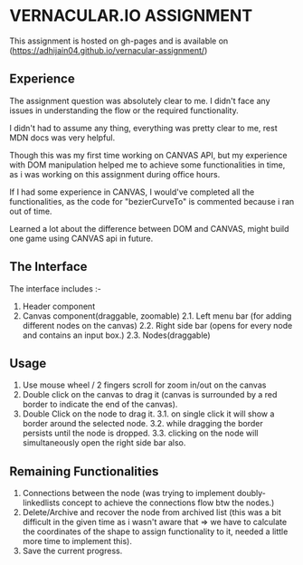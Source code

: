 # VERNACULAR.IO ASSIGNMENT

This assignment is hosted on gh-pages and is available on (https://adhijain04.github.io/vernacular-assignment/)

## Experience
The assignment question was absolutely clear to me. I didn't face any issues in understanding the flow or the required functionality.

I didn't had to assume any thing, everything was pretty clear to me, rest MDN docs was very helpful.

Though this was my first time working on CANVAS API, but my experience with DOM manipulation helped me to achieve some functionalities in time, as i was working on this assignment during office hours.

If I had some experience in CANVAS, I would've completed all the functionalities, as the code for "bezierCurveTo" is commented because i ran out of time.

Learned a lot about the difference between DOM and CANVAS, might build one game using CANVAS api in future.

## The Interface
The interface includes :-
1. Header component
2. Canvas component(draggable, zoomable)
    2.1. Left menu bar (for adding different nodes on the canvas)
    2.2. Right side bar (opens for every node and contains an input box.)
    2.3. Nodes(draggable)

## Usage
1. Use mouse wheel / 2 fingers scroll for zoom in/out on the canvas
2. Double click on the canvas to drag it (canvas is surrounded by a red border to indicate the end of the canvas).
3. Double Click on the node to drag it.
    3.1. on single click it will show a border around the selected node.
    3.2. while dragging the border persists until the node is dropped.
    3.3. clicking on the node will simultaneously open the right side bar also.

## Remaining Functionalities
1. Connections between the node (was trying to implement doubly-linkedlists concept to achieve the connections flow btw the nodes.)
2. Delete/Archive and recover the node from archived list (this was a bit difficult in the given time as i wasn't aware that => we have to calculate the coordinates of the shape to assign functionality to it, needed a little more time to implement this).
3. Save the current progress.



